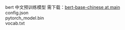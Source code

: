 bert 中文预训练模型
需下载：[bert-base-chinese at main](https://huggingface.co/bert-base-chinese/tree/main)                
config.json                
pytorch_model.bin                   
vocab.txt            
